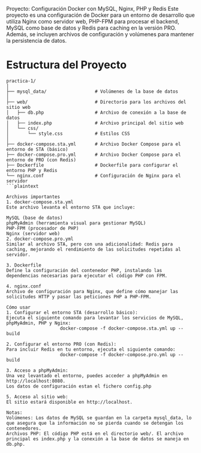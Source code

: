 Proyecto: 
Configuración Docker con MySQL, Nginx, PHP y Redis
Este proyecto es una configuración de Docker para un entorno de desarrollo que utiliza Nginx como servidor web, PHP-FPM para procesar el backend, MySQL como base de datos y Redis para caching en la versión PRO. Además, se incluyen archivos de configuración y volúmenes para mantener la persistencia de datos.

# Estructura del Proyecto

```plaintext
practica-1/
│
├── mysql_data/                  # Volúmenes de la base de datos
│
├── web/                         # Directorio para los archivos del sitio web
│   ├── db.php                   # Archivo de conexión a la base de datos
│   ├── index.php                # Archivo principal del sitio web
│   └── css/
│       └── style.css            # Estilos CSS
│
├── docker-compose.sta.yml       # Archivo Docker Compose para el entorno de STA (básico)
├── docker-compose.pro.yml       # Archivo Docker Compose para el entorno de PRO (con Redis)
├── Dockerfile                   # Dockerfile para configurar el entorno PHP y Redis
└── nginx.conf                   # Configuración de Nginx para el servidor
```plaintext

Archivos importantes
1. docker-compose.sta.yml
Este archivo levanta el entorno STA que incluye:

MySQL (base de datos)
phpMyAdmin (herramienta visual para gestionar MySQL)
PHP-FPM (procesador de PHP)
Nginx (servidor web)
2. docker-compose.pro.yml
Similar al archivo STA, pero con una adicionalidad: Redis para caching, mejorando el rendimiento de las solicitudes repetidas al servidor.

3. Dockerfile
Define la configuración del contenedor PHP, instalando las dependencias necesarias para ejecutar el código PHP con FPM.

4. nginx.conf
Archivo de configuración para Nginx, que define cómo manejar las solicitudes HTTP y pasar las peticiones PHP a PHP-FPM.

Cómo usar
1. Configurar el entorno STA (desarrollo básico):
Ejecuta el siguiente comando para levantar los servicios de MySQL, phpMyAdmin, PHP y Nginx:
                    docker-compose -f docker-compose.sta.yml up --build

2. Configurar el entorno PRO (con Redis):
Para incluir Redis en tu entorno, ejecuta el siguiente comando:
                    docker-compose -f docker-compose.pro.yml up --build

3. Acceso a phpMyAdmin:
Una vez levantado el entorno, puedes acceder a phpMyAdmin en http://localhost:8080.
Los datos de configuración estan el fichero config.php

5. Acceso al sitio web:
El sitio estará disponible en http://localhost.

Notas:
Volúmenes: Los datos de MySQL se guardan en la carpeta mysql_data, lo que asegura que la información no se pierda cuando se detengan los contenedores.
Archivos PHP: El código PHP está en el directorio web/. El archivo principal es index.php y la conexión a la base de datos se maneja en db.php.
